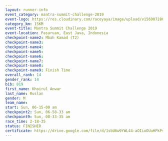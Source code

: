```yaml
---
layout: runner-info 
event_category: mantra-summit-challenge-2019 
event-logo: https://res.cloudinary.com/raceyaya/image/upload/v1569072809/logo/mantra-image_segrbx.jpg
category_km: 15KM 
event-title: Mantra Summit Challenge 2019 
event-location: Pasuruan, East Java, Indonesia 
checkpoint-name2: Mbah Kamad (T2) 
checkpoint-name3: 
checkpoint-name4: 
checkpoint-name5: 
checkpoint-name6: 
checkpoint-name7: 
checkpoint-name8: 
checkpoint-name9: Finish Time
overall_rank: 14
gender_rank: 14
bib: 819
first_name: Khoirul Anwar
last_name: Ruslan
gender: M
team_name: 
start: Sun, 06-15-00 am
checkpoint2: Sun, 06-58-33 am
checkpoint9: Sun, 08-33-35 am
race_time: 2-18-35
status: FINISHER
certificate: https://drive.google.com/file/d/1sbU6w9YWL44-aOIioOUuHPkPso-SN9a2/view?usp=sharing
---
```

